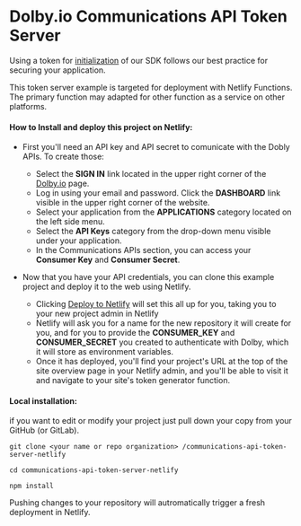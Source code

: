 # Dolby.io Communications API Token Server

Using a token for [initialization](https://docs.dolby.io/communications-apis/docs/initializing-javascript) of our SDK follows our best practice for securing your application. 

This token server example is targeted for deployment with Netlify Functions.  The primary function may adapted for other function as a service on other platforms.

 

####  How to Install and deploy this project on Netlify:

 - First you'll need an API key and API secret to comunicate with the Dobly APIs. To create those:
	- Select the  **SIGN IN**  link located in the upper right corner of the [Dolby.io](https://dolbly.io) page. 
     - Log in using your email and password. Click the     **DASHBOARD**  link visible in the upper right corner of the website. 
     - Select your application from the  **APPLICATIONS**  category located    on the left side menu. 
     - Select the  **API Keys**  category from the drop-down menu visible under your application.  
     - In the Communications    APIs section, you can access your  **Consumer Key**  and  **Consumer Secret**.  

 - Now that you have your API credentials, you can clone this example project and deploy it to the web using Netlify.
 	- Clicking [Deploy to Netlify](https://app.netlify.com/start/deploy?repository=https://github.com/dolbyio-samples/communications-api-token-server-netlify) will set this all up for you, taking you to your new project admin in Netlify
	- Netlify will ask you for a name for the new repository it will create for you, and for you to provide the **CONSUMER_KEY** and **CONSUMER_SECRET** you created to authenticate with Dolby, which it will store as environment variables.
	 - Once it has deployed, you'll find your project's URL at the top of the site overview page in your Netlify admin, and you'll be able to visit it and navigate to your site's token generator function.


#### Local installation:
 if you want to edit or modify your project just pull down your copy from your GitHub (or GitLab).
```
git clone <your name or repo organization> /communications-api-token-server-netlify
```
```
cd communications-api-token-server-netlify
```
```
npm install
```

Pushing changes to your repository will autromatically trigger a fresh deployment in Netlify.
